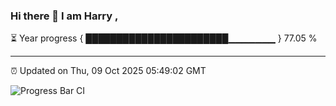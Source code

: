 ### Hi there 👋 I am Harry , 

⏳ Year progress { ███████████████████████▁▁▁▁▁▁▁ } 77.05 %

---

⏰ Updated on Thu, 09 Oct 2025 05:49:02 GMT

![Progress Bar CI](https://github.com/duykhang68/duykhang68/workflows/Progress%20Bar%20CI/badge.svg)
